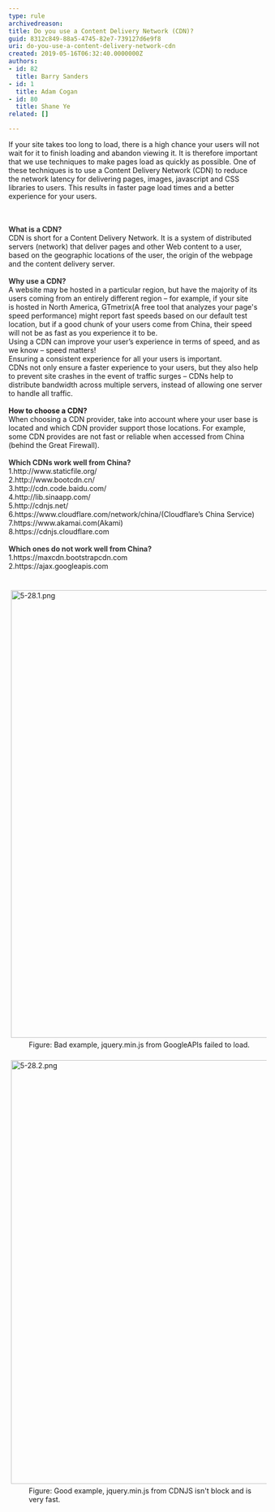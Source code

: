 ```yaml
---
type: rule
archivedreason: 
title: Do you use a Content Delivery Network (CDN)?
guid: 8312c849-88a5-4745-82e7-739127d6e9f8
uri: do-you-use-a-content-delivery-network-cdn
created: 2019-05-16T06:32:40.0000000Z
authors:
- id: 82
  title: Barry Sanders
- id: 1
  title: Adam Cogan
- id: 80
  title: Shane Ye
related: []

---
```



<p>​If your site takes too long to load, there is a high chance your users will not wait for it to finish&#160;loading&#160;and abandon viewing it. It is therefore important that we use techniques to make pages&#160;load as quickly as possible. One of these techniques is to use a Content Delivery Network (CDN) to reduce the&#160;network&#160;latency for delivering&#160;pages,&#160;images,&#160;javascript and CSS libraries&#160;to&#160;users​.&#160;This results in faster page&#160;load times and a&#160;​better experience for your users.<br></p>
<br><excerpt class='endintro'></excerpt><br>
<strong style="color&#58;#333333;">What is a CDN?</strong><br>CDN&#160;is short for a Content Delivery&#160;Network. It&#160;is a system of distributed servers (network) that deliver pages and other Web content to a user, based on the geographic locations of the user, the origin of the webpage and the content delivery server.<div><br><strong style="color&#58;#333333;">Why use a CDN?</strong></div><div><strong style="color&#58;#333333;"></strong>A website may be hosted in a particular region, but have the majority of its users coming from an entirely different region – for example, if your site is&#160;hosted in North America, GTmetrix(A&#160;free tool that analyzes your page's speed performance)&#160;might report fast speeds based on our default test location, but if a good chunk of your users come from China, their speed will not be as fast as you experience it to be.<br>Using a CDN can improve your user’s experience in terms of speed, and as we know – speed matters!​<br>Ensuring a consistent experience for all your users is important.<br>CDNs not only ensure a faster experience to your users, but they also help to prevent site crashes in the event of traffic surges – CDNs help to distribute bandwidth across multiple servers, instead of allowing one server to handle all traffic.​<br></div><div><br></div><div><strong>How to choose a CDN?</strong><br></div><div>When choosing a CDN provider, take into account where your user base is located and which CDN provider support those locations. For example, some CDN provides are not fast or reliable when accessed from China (behind the Great Firewall).<br></div><div><br><strong style="color&#58;#333333;">Which CDNs work well from China?</strong></div><div><strong style="color&#58;#333333;"></strong>1.http&#58;//www.staticfile.org/<br>2.http&#58;//www.bootcdn.cn/<br>3.http&#58;//cdn.code.baidu.com/<br>4.http&#58;//lib.sinaapp.com/<br>5.http&#58;//cdnjs.net/<br></div><div>6.https&#58;//www.cloudflare.com/network/china/(Cloudflare’s China Service​)<br></div><div>7.https&#58;//www.akamai.com(Akami)<br></div><div>8.https&#58;//cdnjs.cloudflare.com ​<br></div><div><br><strong style="color&#58;#333333;">Which ones do not work well from China?</strong><br>1.https&#58;//maxcdn.bootstrapcdn.com<br>2.https&#58;//ajax.googleapis.com​<br>​​<br><br><img src="/SiteAssets/do-you-use-cdn-for-js-files/5-28.4.png" alt="5-28.1.png" style="margin&#58;5px;width&#58;881px;" /></div><div><dd class="ssw15-rteElement-FigureBad">Figure&#58; Bad example,&#160;jquery.min.js from&#160;GoogleAPIs failed to load.<br></dd><br><img src="/SiteAssets/do-you-use-cdn-for-js-files/5-28.5.png" alt="5-28.2.png" style="margin&#58;5px;width&#58;834px;" /></div><div><dd class="ssw15-rteElement-FigureGood">F​igure&#58; Good example, jquery.min.js from CDNJS isn't&#160;block and is very fast.​​<br></dd>​​<br><p>​</p></div>


